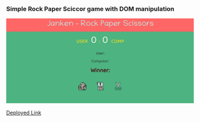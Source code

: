 ### Simple Rock Paper Sciccor game with DOM manipulation

![](./Images/Project_1.png)

[Deployed Link](https://statuesque-pothos-caa483.netlify.app/)